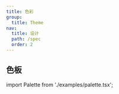 ```yaml
---
title: 色彩
group:
  title: Theme
nav:
  title: 设计
  path: /spec
  order: 2
---
```


## 色板

import Palette from './examples/palette.tsx';

<Palette />
